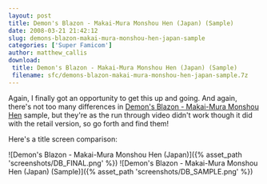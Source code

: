 ```yaml
---
layout: post
title: Demon's Blazon - Makai-Mura Monshou Hen (Japan) (Sample)
date: 2008-03-21 21:42:12
slug: demons-blazon-makai-mura-monshou-hen-japan-sample
categories: ['Super Famicom']
author: matthew_callis
download:
 title: Demon's Blazon - Makai-Mura Monshou Hen (Japan) (Sample)
 filename: sfc/demons-blazon-makai-mura-monshou-hen-japan-sample.7z
---
```


Again, I finally got an opportunity to get this up and going. And again, there's not too many differences in [Demon's Blazon - Makai-Mura Monshou Hen](http://superfamicom.org/info/demons-blazon-makaimura-monshou-hen/ "Demon") sample, but they're as the run through video didn't work though it did with the retail version, so go forth and find them!

Here's a title screen comparison:

![Demon's Blazon - Makai-Mura Monshou Hen (Japan)]({% asset_path 'screenshots/DB_FINAL.png' %})
![Demon's Blazon - Makai-Mura Monshou Hen (Japan) (Sample)]({% asset_path 'screenshots/DB_SAMPLE.png' %})
